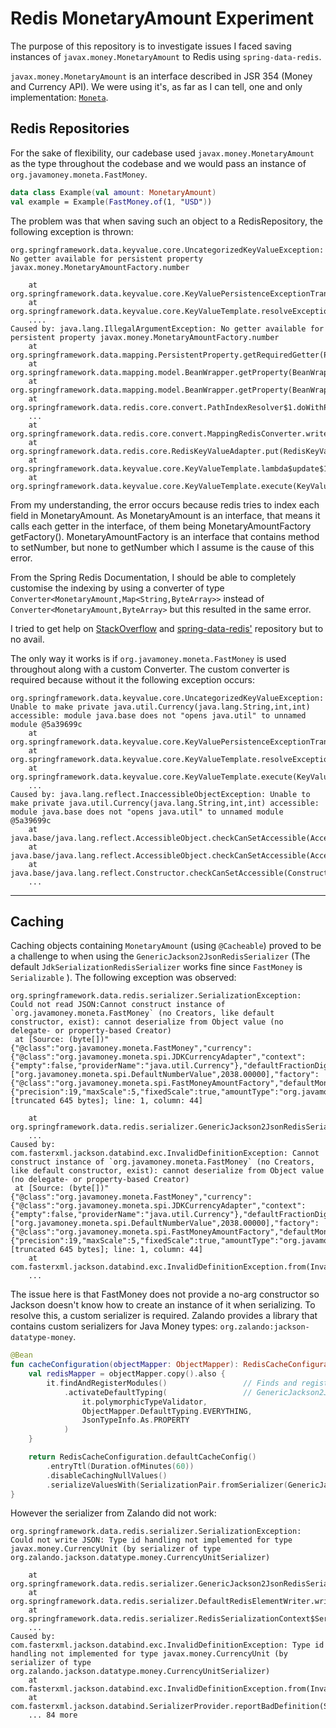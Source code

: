 # Redis MonetaryAmount Experiment

The purpose of this repository is to investigate issues I faced saving instances
of `javax.money.MonetaryAmount` to Redis using `spring-data-redis`.

`javax.money.MonetaryAmount` is an interface described in JSR 354 (Money and Currency API).
We were using it's, as far as I can tell, one and only implementation: [`Moneta`](https://github.com/JavaMoney/jsr354-ri).


## Redis Repositories

For the sake of flexibility, our cadebase used `javax.money.MonetaryAmount` as the type throughout the codebase and we would pass an instance of `org.javamoney.moneta.FastMoney`.

```kotlin
data class Example(val amount: MonetaryAmount)
val example = Example(FastMoney.of(1, "USD"))
```

The problem was that when saving such an object to a RedisRepository,  the following exception is thrown:

```text
org.springframework.data.keyvalue.core.UncategorizedKeyValueException: No getter available for persistent property javax.money.MonetaryAmountFactory.number

	at org.springframework.data.keyvalue.core.KeyValuePersistenceExceptionTranslator.translateExceptionIfPossible(KeyValuePersistenceExceptionTranslator.java:51)
	at org.springframework.data.keyvalue.core.KeyValueTemplate.resolveExceptionIfPossible(KeyValueTemplate.java:405)
	....
Caused by: java.lang.IllegalArgumentException: No getter available for persistent property javax.money.MonetaryAmountFactory.number
	at org.springframework.data.mapping.PersistentProperty.getRequiredGetter(PersistentProperty.java:93)
	at org.springframework.data.mapping.model.BeanWrapper.getProperty(BeanWrapper.java:135)
	at org.springframework.data.mapping.model.BeanWrapper.getProperty(BeanWrapper.java:108)
	at org.springframework.data.redis.core.convert.PathIndexResolver$1.doWithPersistentProperty(PathIndexResolver.java:122)
	...
	at org.springframework.data.redis.core.convert.MappingRedisConverter.write(MappingRedisConverter.java:114)
	at org.springframework.data.redis.core.RedisKeyValueAdapter.put(RedisKeyValueAdapter.java:195)
	at org.springframework.data.keyvalue.core.KeyValueTemplate.lambda$update$1(KeyValueTemplate.java:201)
	at org.springframework.data.keyvalue.core.KeyValueTemplate.execute(KeyValueTemplate.java:314)
```

From my understanding, the error occurs because redis tries to index each field in MonetaryAmount.
As MonetaryAmount is an interface, that means it calls each getter in the interface, of them being MonetaryAmountFactory getFactory().
MonetaryAmountFactory is an interface that contains method to setNumber, but none to getNumber which I assume is the cause of this error.

From the Spring Redis Documentation, I should be able to completely customise the indexing by using a converter of type `Converter<MonetaryAmount,Map<String,ByteArray>>` instead of `Converter<MonetaryAmount,ByteArray>`
but this resulted in the same error.

I tried to get help on [StackOverflow](https://stackoverflow.com/q/76610499/821110) and [spring-data-redis'](https://github.com/spring-projects/spring-data-redis/issues/2630) repository but to no avail.

The only way it works is if `org.javamoney.moneta.FastMoney` is used throughout along with a custom Converter.
The custom converter is required because without it the following exception occurs:

```text
org.springframework.data.keyvalue.core.UncategorizedKeyValueException: Unable to make private java.util.Currency(java.lang.String,int,int) accessible: module java.base does not "opens java.util" to unnamed module @5a39699c
	at org.springframework.data.keyvalue.core.KeyValuePersistenceExceptionTranslator.translateExceptionIfPossible(KeyValuePersistenceExceptionTranslator.java:51)
	at org.springframework.data.keyvalue.core.KeyValueTemplate.resolveExceptionIfPossible(KeyValueTemplate.java:405)
	at org.springframework.data.keyvalue.core.KeyValueTemplate.execute(KeyValueTemplate.java:316)
	...
Caused by: java.lang.reflect.InaccessibleObjectException: Unable to make private java.util.Currency(java.lang.String,int,int) accessible: module java.base does not "opens java.util" to unnamed module @5a39699c
	at java.base/java.lang.reflect.AccessibleObject.checkCanSetAccessible(AccessibleObject.java:354)
	at java.base/java.lang.reflect.AccessibleObject.checkCanSetAccessible(AccessibleObject.java:297)
	at java.base/java.lang.reflect.Constructor.checkCanSetAccessible(Constructor.java:188)
	...
```

---

## Caching

Caching objects containing `MonetaryAmount` (using `@Cacheable`) proved to be a challenge to when using the `GenericJackson2JsonRedisSerializer` 
(The default `JdkSerializationRedisSerializer` works fine since `FastMoney` is `Serializable` ).
The following exception was observed:

```
org.springframework.data.redis.serializer.SerializationException: Could not read JSON:Cannot construct instance of `org.javamoney.moneta.FastMoney` (no Creators, like default constructor, exist): cannot deserialize from Object value (no delegate- or property-based Creator)
 at [Source: (byte[])"{"@class":"org.javamoney.moneta.FastMoney","currency":{"@class":"org.javamoney.moneta.spi.JDKCurrencyAdapter","context":{"empty":false,"providerName":"java.util.Currency"},"defaultFractionDigits":2,"currencyCode":"AED","numericCode":784},"number":["org.javamoney.moneta.spi.DefaultNumberValue",2038.00000],"factory":{"@class":"org.javamoney.moneta.spi.FastMoneyAmountFactory","defaultMonetaryContext":{"precision":19,"maxScale":5,"fixedScale":true,"amountType":"org.javamoney.moneta.FastMoney","empty"[truncated 645 bytes]; line: 1, column: 44] 

	at org.springframework.data.redis.serializer.GenericJackson2JsonRedisSerializer.deserialize(GenericJackson2JsonRedisSerializer.java:253)
	...
Caused by: com.fasterxml.jackson.databind.exc.InvalidDefinitionException: Cannot construct instance of `org.javamoney.moneta.FastMoney` (no Creators, like default constructor, exist): cannot deserialize from Object value (no delegate- or property-based Creator)
 at [Source: (byte[])"{"@class":"org.javamoney.moneta.FastMoney","currency":{"@class":"org.javamoney.moneta.spi.JDKCurrencyAdapter","context":{"empty":false,"providerName":"java.util.Currency"},"defaultFractionDigits":2,"currencyCode":"AED","numericCode":784},"number":["org.javamoney.moneta.spi.DefaultNumberValue",2038.00000],"factory":{"@class":"org.javamoney.moneta.spi.FastMoneyAmountFactory","defaultMonetaryContext":{"precision":19,"maxScale":5,"fixedScale":true,"amountType":"org.javamoney.moneta.FastMoney","empty"[truncated 645 bytes]; line: 1, column: 44]
	at com.fasterxml.jackson.databind.exc.InvalidDefinitionException.from(InvalidDefinitionException.java:67)
	...
```

The issue here is that FastMoney does not provide a no-arg constructor so Jackson doesn't know how to create an instance of it when serializing.
To resolve this, a custom serializer is required. Zalando provides a library that contains custom serializers for Java Money types: `org.zalando:jackson-datatype-money`.

```kotlin
@Bean
fun cacheConfiguration(objectMapper: ObjectMapper): RedisCacheConfiguration {
    val redisMapper = objectMapper.copy().also {
        it.findAndRegisterModules()                 // Finds and registers MoneyModule() from org.zalando:jackson-datatype-money
            .activateDefaultTyping(                 // GenericJackson2JsonRedisSerializer requires serialization to be done with type info.
                it.polymorphicTypeValidator,
                ObjectMapper.DefaultTyping.EVERYTHING,
                JsonTypeInfo.As.PROPERTY
            )
    }

    return RedisCacheConfiguration.defaultCacheConfig()
        .entryTtl(Duration.ofMinutes(60))
        .disableCachingNullValues()
        .serializeValuesWith(SerializationPair.fromSerializer(GenericJackson2JsonRedisSerializer(redisMapper)))
}    
```

However the serializer from Zalando did not work:
```text
org.springframework.data.redis.serializer.SerializationException: Could not write JSON: Type id handling not implemented for type javax.money.CurrencyUnit (by serializer of type org.zalando.jackson.datatype.money.CurrencyUnitSerializer)

	at org.springframework.data.redis.serializer.GenericJackson2JsonRedisSerializer.serialize(GenericJackson2JsonRedisSerializer.java:223)
	at org.springframework.data.redis.serializer.DefaultRedisElementWriter.write(DefaultRedisElementWriter.java:41)
	at org.springframework.data.redis.serializer.RedisSerializationContext$SerializationPair.write(RedisSerializationContext.java:287)
	...
Caused by: com.fasterxml.jackson.databind.exc.InvalidDefinitionException: Type id handling not implemented for type javax.money.CurrencyUnit (by serializer of type org.zalando.jackson.datatype.money.CurrencyUnitSerializer)
	at com.fasterxml.jackson.databind.exc.InvalidDefinitionException.from(InvalidDefinitionException.java:77)
	at com.fasterxml.jackson.databind.SerializerProvider.reportBadDefinition(SerializerProvider.java:1308)
	... 84 more
```




